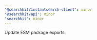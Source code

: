 ```yaml
---
'@searchkit/instantsearch-client': minor
'@searchkit/api': minor
'searchkit': minor
---
```


Update ESM package exports
